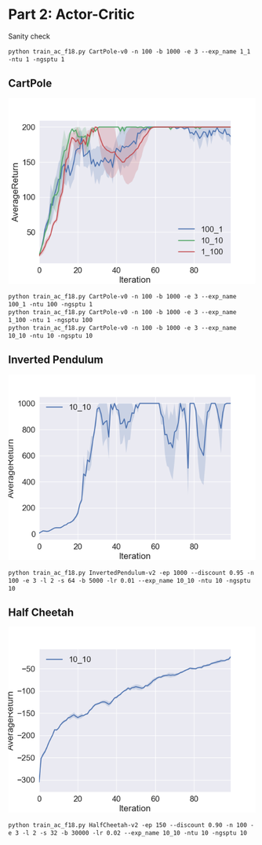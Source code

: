 # Part 2: Actor-Critic

Sanity check
```
python train_ac_f18.py CartPole-v0 -n 100 -b 1000 -e 3 --exp_name 1_1 -ntu 1 -ngsptu 1
```

## CartPole

![cartpole_ac][cartpole_ac]


```
python train_ac_f18.py CartPole-v0 -n 100 -b 1000 -e 3 --exp_name 100_1 -ntu 100 -ngsptu 1
python train_ac_f18.py CartPole-v0 -n 100 -b 1000 -e 3 --exp_name 1_100 -ntu 1 -ngsptu 100
python train_ac_f18.py CartPole-v0 -n 100 -b 1000 -e 3 --exp_name 10_10 -ntu 10 -ngsptu 10
```


## Inverted Pendulum

![inverted_pendulum_ac][inverted_pendulum_ac]

```
python train_ac_f18.py InvertedPendulum-v2 -ep 1000 --discount 0.95 -n 100 -e 3 -l 2 -s 64 -b 5000 -lr 0.01 --exp_name 10_10 -ntu 10 -ngsptu 10
```

## Half Cheetah

![half_cheetah_ac][half_cheetah_ac]

```
python train_ac_f18.py HalfCheetah-v2 -ep 150 --discount 0.90 -n 100 -e 3 -l 2 -s 32 -b 30000 -lr 0.02 --exp_name 10_10 -ntu 10 -ngsptu 10
```

[cartpole_ac]: ./imgs/cartpole_ac.png "CartPole Actor Critic"
[inverted_pendulum_ac]: ./imgs/inverted_pendulum_ac.png "CartPole Actor Critic"
[half_cheetah_ac]: ./imgs/half_cheetah_ac.png "CartPole Actor Critic"
